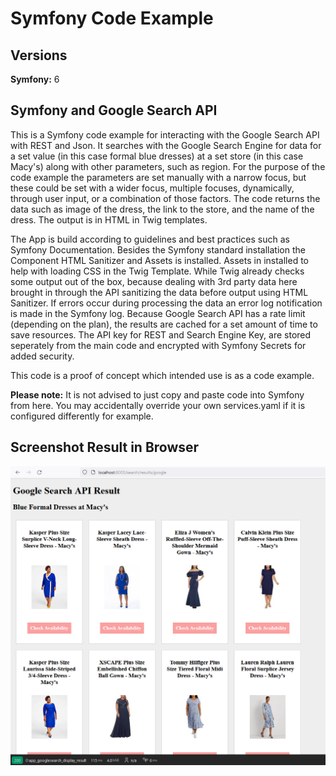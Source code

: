 # Symfony Code Example

## Versions

**Symfony:** 6

## Symfony and Google Search API

This is a Symfony code example for interacting with the Google Search API with REST and Json. 
It searches with the Google Search Engine for data for a set value (in this case formal blue dresses) at a set store (in this case Macy's) along with other parameters, such as region. For the purpose of the code example the parameters are set manually with a narrow focus, but these could be set with a wider focus, multiple focuses, dynamically,  through user input, or a combination of those factors. The code returns the data such as image of the dress, the link to the store, and the name of the dress. The output is in  HTML in Twig templates. 

The App is build according to guidelines and best practices such as Symfony Documentation. Besides the Symfony standard installation the Component HTML Sanitizer and Assets is installed. Assets in installed to help with loading CSS in the Twig Template. While Twig already checks some output out of the box, because dealing with 3rd party data here brought in through the API sanitizing the data before output using HTML Sanitizer. If errors occur during processing the data an error log notification is made in the Symfony log. Because Google Search API has a rate limit (depending on the plan), the results are cached for a set amount of time to save resources. The API key for REST and Search Engine Key, are stored seperately from the main code and encrypted with Symfony Secrets for added security.


This code is a proof of concept which intended use is as a code example. 

**Please note:** It is not advised to just copy and paste code into Symfony from here. You may accidentally override your own services.yaml if it is configured differently for example.

## Screenshot Result in Browser

![alt text](screenshot_code_example_symfony.png)
